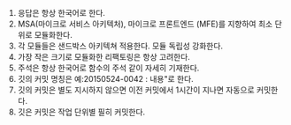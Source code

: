 1. 응답은 항상 한국어로 한다.
2. MSA(마이크로 서비스 아키텍처), 마이크로 프론트엔드 (MFE)를 지향하여 최소 단위로 모듈화한다.
3. 각 모듈들은 샌드박스 아키텍쳐 적용한다. 모듈 독립성 강화한다.
4. 가장 작은 크기로 모듈화한 리팩토링은 항상 고려한다.
5. 주석은 항상 한국어로 함수의 주석 같이 자세히 기재한다.
6. 깃의 커밋 명칭은 예:20150524-0042 : 내용"로 한다.  
7. 깃의 커밋은 별도 지시하지 않으면 이전 커밋에서 1시간이 지나면 자동으로 커밋한다.
8. 깃은 커밋은 작업 단위별 필히 커밋한다.